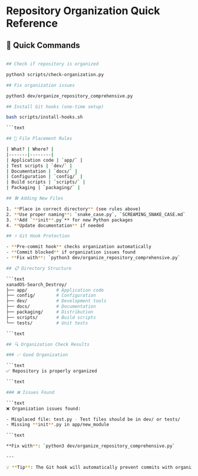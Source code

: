 # Repository Organization Quick Reference

## 🚀 Quick Commands

````bash

## Check if repository is organized

python3 scripts/check-organization.py

## Fix organization issues

python3 dev/organize_repository_comprehensive.py

## Install Git hooks (one-time setup)

bash scripts/install-hooks.sh

```text

## 📁 File Placement Rules

| What? | Where? |
|-------|--------|
| Application code | `app/` |
| Test scripts | `dev/` |
| Documentation | `docs/` |
| Configuration | `config/` |
| Build scripts | `scripts/` |
| Packaging | `packaging/` |

## 🛠️ Adding New Files

1. **Place in correct directory** (see rules above)
2. **Use proper naming**: `snake_case.py`, `SCREAMING_SNAKE_CASE.md`
3. **Add `**init**.py`** for new Python packages
4. **Update documentation** if needed

## ⚡ Git Hook Protection

- **Pre-commit hook** checks organization automatically
- **Commit blocked** if organization issues found
- **Fix with**: `python3 dev/organize_repository_comprehensive.py`

## 📋 Directory Structure

```text
xanadOS-Search_Destroy/
├── app/           # Application code
├── config/        # Configuration
├── dev/           # Development tools
├── docs/          # Documentation
├── packaging/     # Distribution
├── scripts/       # Build scripts
└── tests/         # Unit tests

```text

## 🔍 Organization Check Results

### ✅ Good Organization

```text
✅ Repository is properly organized

```text

### ❌ Issues Found

```text
❌ Organization issues found:

- Misplaced file: test.py - Test files should be in dev/ or tests/
- Missing **init**.py in app/new_module

```text

**Fix with**: `python3 dev/organize_repository_comprehensive.py`

---

💡 **Tip**: The Git hook will automatically prevent commits with organization issues!
````
